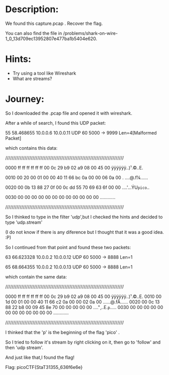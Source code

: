 # Description:
We found this capture.pcap . Recover the flag. 

You can also find the file in /problems/shark-on-wire-1_0_13d709ec13952807e477ba1b5404e620.

# Hints:
- Try using a tool like Wireshark
- What are streams?

# Journey:
So I downloaded the .pcap file and opened it with wireshark.

After a while of search, I found this UDP packet:

55	58.468655	10.0.0.6	10.0.0.11	UDP	60	5000 → 9999 Len=4[Malformed Packet]

which contains this data:

//////////////////////////////////////////////////////////////////////////

0000   ff ff ff ff ff ff 00 0c 29 b9 02 a9 08 00 45 00   ÿÿÿÿÿÿ..)¹.©..E.

0010   00 20 00 01 00 00 40 11 66 bc 0a 00 00 06 0a 00   . ....@.f¼......

0020   00 0b 13 88 27 0f 00 0c dd 55 70 69 63 6f 00 00   ....'...ÝU<code>pico</code>..

0030   00 00 00 00 00 00 00 00 00 00 00 00               ............

//////////////////////////////////////////////////////////////////////////

So I thinked to type in the filter 'udp',but I checked the hints and decided to type 'udp.stream'

(I do not know if there is any diference but I thought that it was a good idea. :P)

So I continued from that point and found these two packets:

63	66.623328	10.0.0.2	10.0.0.12	UDP	60	5000 → 8888 Len=1

65	68.664355	10.0.0.2	10.0.0.13	UDP	60	5000 → 8888 Len=1

which contain the same data:

//////////////////////////////////////////////////////////////////////////

0000   ff ff ff ff ff ff 00 0c 29 b9 02 a9 08 00 45 00   ÿÿÿÿÿÿ..)¹.©..E.
0010   00 1d 00 01 00 00 40 11 66 c2 0a 00 00 02 0a 00   ......@.fÂ......
0020   00 0c 13 88 22 b8 00 09 45 8e 70 00 00 00 00 00   ...."¸..E.<code>p</code>.....
0030   00 00 00 00 00 00 00 00 00 00 00 00               ............

//////////////////////////////////////////////////////////////////////////

I thinked that the 'p' is the beginning of the flag 'pico' .

So I tried to follow it's stream by right clicking on it, then go to 'follow' and then 'udp stream'.

And just like that,I found the flag!

Flag: picoCTF{StaT31355_636f6e6e}

